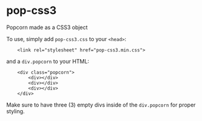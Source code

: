 pop-css3
========

Popcorn made as a CSS3 object

To use, simply add `pop-css3.css` to your `<head>`:

```
	<link rel="stylesheet" href="pop-css3.min.css">
```

and a `div.popcorn` to your HTML:

```
	<div class="popcorn">
		<div></div>
		<div></div>
		<div></div>
	</div>
```

Make sure to have three (3) empty divs inside of the `div.popcorn` for proper styling.